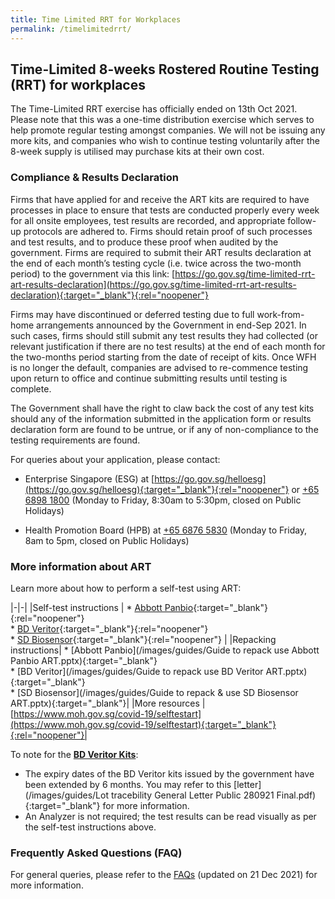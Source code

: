 ```yaml
---
title: Time Limited RRT for Workplaces
permalink: /timelimitedrrt/
---
```

## Time-Limited 8-weeks Rostered Routine Testing (RRT) for workplaces

The Time-Limited RRT exercise has officially ended on 13th Oct 2021. Please note that this was a one-time distribution exercise which serves to help promote regular testing amongst companies. We will not be issuing any more kits, and companies who wish to continue testing voluntarily after the 8-week supply is utilised may purchase kits at their own cost. 

### Compliance & Results Declaration

Firms that have applied for and receive the ART kits are required to have processes in place to ensure that tests are conducted properly every week for all onsite employees, test results are recorded, and appropriate follow-up protocols are adhered to. Firms should retain proof of such processes and test results, and to produce these proof when audited by the government. Firms are required to submit their ART results declaration at the end of each month’s testing cycle (i.e. twice across the two-month period) to the government via this link: [https://go.gov.sg/time-limited-rrt-art-results-declaration](https://go.gov.sg/time-limited-rrt-art-results-declaration){:target="_blank"}{:rel="noopener"} 

Firms may have discontinued or deferred testing due to full work-from-home arrangements announced by the Government in end-Sep 2021. In such cases, firms should still submit any test results they had collected (or relevant justification if there are no test results) at the end of each month for the two-months period starting from the date of receipt of kits. Once WFH is no longer the default, companies are advised to re-commence testing upon return to office and continue submitting results until testing is complete.   
  
The Government shall have the right to claw back the cost of any test kits should any of the information submitted in the application form or results declaration form are found to be untrue, or if any of non-compliance to the testing requirements are found.

For queries about your application, please contact:

* Enterprise Singapore (ESG) at [https://go.gov.sg/helloesg](https://go.gov.sg/helloesg){:target="_blank"}{:rel="noopener"} or [+65 6898 1800](tel:+6568981800) (Monday to Friday, 8:30am to 5:30pm, closed on Public Holidays)

* Health Promotion Board (HPB) at [+65 6876 5830](tel:+6568765830) (Monday to Friday, 8am to 5pm, closed on Public Holidays)

### More information about ART
Learn more about how to perform a self-test using ART:

|-|-|
|Self-test instructions | * [Abbott Panbio](https://go.gov.sg/abbott-panbio){:target="_blank"}{:rel="noopener"}<br> * [BD Veritor](https://go.gov.sg/bd-veritor){:target="_blank"}{:rel="noopener"}<br> * [SD Biosensor](https://go.gov.sg/sd-biosensor){:target="_blank"}{:rel="noopener"} |
|Repacking instructions| * [Abbott Panbio](/images/guides/Guide to repack use Abbott Panbio ART.pptx){:target="_blank"}<br> * [BD Veritor](/images/guides/Guide to repack  use BD Veritor ART.pptx){:target="_blank"}<br> * [SD Biosensor](/images/guides/Guide to repack & use SD Biosensor ART.pptx){:target="_blank"}|
|More resources | [https://www.moh.gov.sg/covid-19/selftestart](https://www.moh.gov.sg/covid-19/selftestart){:target="_blank"}{:rel="noopener"}|

To note for the <u><b>BD Veritor Kits</b></u>: 
* The expiry dates of the BD Veritor kits issued by the government have been extended by 6 months. You may refer to this [letter](/images/guides/Lot tracebility General Letter Public 280921 Final.pdf){:target="_blank"} for more information. 
* An Analyzer is not required; the test results can be read visually as per the self-test instructions above.

### Frequently Asked Questions (FAQ)

For general queries, please refer to the [FAQs](/covid-19-faqs/time-limited-rrt-for-workplaces) (updated on 21 Dec 2021) for more information.
